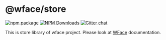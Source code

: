 # @wface/store

[![npm package](https://img.shields.io/npm/v/@wface/store/latest.svg)](https://www.npmjs.com/package/@wface/store)
[![NPM Downloads](https://img.shields.io/npm/dt/@wface/store.svg?style=flat)](https://npmcharts.com/compare/@wface/store?minimal=true)
[![Gitter chat](https://badges.gitter.im/gitterHQ/gitter.png)](https://gitter.im/wface-im/community)

This is store library of wface project. Please look at [WFace](http://wface.digiturk.io) documentation. 
